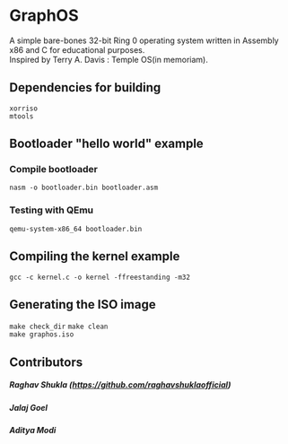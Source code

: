 # GraphOS

A simple bare-bones 32-bit Ring 0 operating system written in Assembly x86 and C for educational purposes. <br>
Inspired by Terry A. Davis : Temple OS(in memoriam).

## Dependencies for building

`xorriso` <br>
`mtools` <br>

## Bootloader "hello world" example

### Compile bootloader

`nasm -o bootloader.bin bootloader.asm`

### Testing with QEmu

`qemu-system-x86_64 bootloader.bin`

## Compiling the kernel example

`gcc -c kernel.c -o kernel -ffreestanding -m32`

## Generating the ISO image

`make check_dir`
`make clean` <br>
`make graphos.iso`

## Contributors

##### Raghav Shukla (https://github.com/raghavshuklaofficial)
##### Jalaj Goel
##### Aditya Modi
